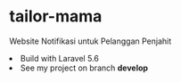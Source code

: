 # tailor-mama

Website Notifikasi untuk Pelanggan Penjahit

<li>Build with Laravel 5.6</li>

<li>See my project on branch <b>develop</b></li>
